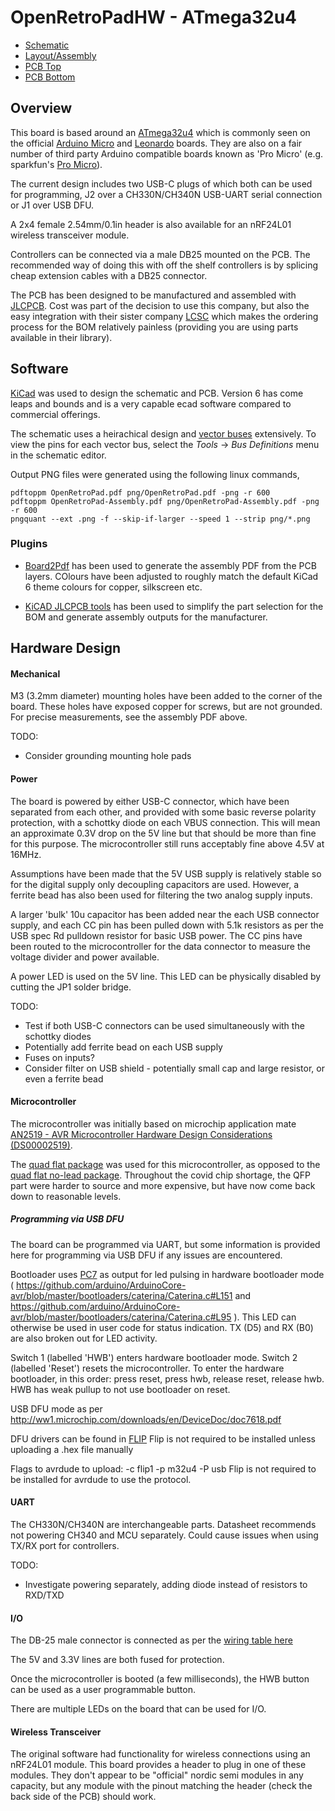 # OpenRetroPadHW - ATmega32u4

* [Schematic](outputs/OpenRetroPad.pdf)
* [Layout/Assembly](outputs/OpenRetroPad-Assembly.pdf)
* [PCB Top](outputs/OpenRetroPad-top.png)
* [PCB Bottom](outputs/OpenRetroPad-bottom.png)

## Overview

This board is based around an [ATmega32u4](https://www.microchip.com/en-us/product/ATmega32U4) which is commonly seen on the official [Arduino Micro](https://docs.arduino.cc/hardware/micro) and [Leonardo](https://docs.arduino.cc/hardware/leonardo) boards. They are also on a fair number of third party Arduino compatible boards known as 'Pro Micro' (e.g. sparkfun's [Pro Micro](https://www.sparkfun.com/products/12640)).

The current design includes two USB-C plugs of which both can be used for programming, J2 over a CH330N/CH340N USB-UART serial connection or J1 over USB DFU.

A 2x4 female 2.54mm/0.1in header is also available for an nRF24L01 wireless transceiver module.

Controllers can be connected via a male DB25 mounted on the PCB. The recommended way of doing this with off the shelf controllers is by splicing cheap extension cables with a DB25 connector.

The PCB has been designed to be manufactured and assembled with [JLCPCB](https://jlcpcb.com/). Cost was part of the decision to use this company, but also the easy integration with their sister company [LCSC](https://www.lcsc.com/) which makes the ordering process for the BOM relatively painless (providing you are using parts available in their library).

## Software

[KiCad](https://www.kicad.org/) was used to design the schematic and PCB. Version 6 has come leaps and bounds and is a very capable ecad software compared to commercial offerings.

The schematic uses a heirachical design and [vector buses](https://docs.kicad.org/6.0/en/eeschema/eeschema.html#bus-connections) extensively. To view the pins for each vector bus, select the _Tools_ -> _Bus Definitions_ menu in the schematic editor.

Output PNG files were generated using the following linux commands,
```
pdftoppm OpenRetroPad.pdf png/OpenRetroPad.pdf -png -r 600
pdftoppm OpenRetroPad-Assembly.pdf png/OpenRetroPad-Assembly.pdf -png -r 600
pngquant --ext .png -f --skip-if-larger --speed 1 --strip png/*.png
```

### Plugins

* [Board2Pdf](https://gitlab.com/dennevi/Board2Pdf) has been used to generate the assembly PDF from the PCB layers. COlours have been adjusted to roughly match the default KiCad 6 theme colours for copper, silkscreen etc.

* [KiCAD JLCPCB tools](https://github.com/bouni/kicad-jlcpcb-tools) has been used to simplify the part selection for the BOM and generate assembly outputs for the manufacturer.

## Hardware Design

#### Mechanical

M3 (3.2mm diameter) mounting holes have been added to the corner of the board. These holes have exposed copper for screws, but are not grounded. For precise measurements, see the assembly PDF above.

TODO:
* Consider grounding mounting hole pads

#### Power

The board is powered by either USB-C connector, which have been separated from each other, and provided with some basic reverse polarity protection, with a schottky diode on each VBUS connection. This will mean an approximate 0.3V drop on the 5V line but that should be more than fine for this purpose. The microcontroller still runs acceptably fine above 4.5V at 16MHz.

Assumptions have been made that the 5V USB supply is relatively stable so for the digital supply only decoupling capacitors are used. However, a ferrite bead has also been used for filtering the two analog supply inputs.

A larger 'bulk' 10u capacitor has been added near the each USB connector supply, and each CC pin has been pulled down with 5.1k resistors as per the USB spec Rd pulldown resistor for basic USB power. The CC pins have been routed to the microcontroller for the data connector to measure the voltage divider and power available.

A power LED is used on the 5V line. This LED can be physically disabled by cutting the JP1 solder bridge.

TODO:
* Test if both USB-C connectors can be used simultaneously with the schottky diodes
* Potentially add ferrite bead on each USB supply
* Fuses on inputs?
* Consider filter on USB shield - potentially small cap and large resistor, or even a ferrite bead

#### Microcontroller

The microcontroller was initially based on microchip application mate [AN2519 - AVR Microcontroller Hardware Design Considerations (DS00002519)](https://ww1.microchip.com/downloads/en/Appnotes/AN2519-AVR-Microcontroller-Hardware-Design-Considerations-00002519B.pdf).

The [quad flat package](https://en.wikipedia.org/wiki/Quad_flat_package) was used for this microcontroller, as opposed to the [quad flat no-lead package](https://en.wikipedia.org/wiki/Flat_no-leads_package). Throughout the covid chip shortage, the QFP part were harder to source and more expensive, but have now come back down to reasonable levels.

##### Programming via USB DFU

The board can be programmed via UART, but some information is provided here for programming via USB DFU if any issues are encountered.

Bootloader uses [PC7](https://github.com/arduino/ArduinoCore-avr/blob/master/bootloaders/caterina/Caterina.h#L69) as output for led pulsing in hardware bootloader mode ( https://github.com/arduino/ArduinoCore-avr/blob/master/bootloaders/caterina/Caterina.c#L151 and https://github.com/arduino/ArduinoCore-avr/blob/master/bootloaders/caterina/Caterina.c#L95 ). This LED can otherwise be used in user code for status indication. TX (D5) and RX (B0) are also broken out for LED activity.

Switch 1 (labelled 'HWB') enters hardware bootloader mode. Switch 2 (labelled 'Reset') resets the microcontroller. To enter the hardware bootloader, in this order: press reset, press hwb, release reset, release hwb. HWB has weak pullup to not use bootloader on reset.

USB DFU mode as per http://ww1.microchip.com/downloads/en/DeviceDoc/doc7618.pdf

DFU drivers can be found in [FLIP](https://www.microchip.com/developmenttools/ProductDetails/flip)
Flip is not required to be installed unless uploading a .hex file manually

Flags to avrdude to upload: -c flip1 -p m32u4 -P usb
Flip is not required to be installed for avrdude to use the protocol.

#### UART

The CH330N/CH340N are interchangeable parts. Datasheet recommends not powering CH340 and MCU separately. Could cause issues when using TX/RX port for controllers.

TODO:
* Investigate powering separately, adding diode instead of resistors to RXD/TXD

#### I/O

The DB-25 male connector is connected as per the [wiring table here](https://github.com/openRetroPad/openRetroPad#wiring)

The 5V and 3.3V lines are both fused for protection.

Once the microcontroller is booted (a few milliseconds), the HWB button can be used as a user programmable button.

There are multiple LEDs on the board that can be used for I/O.

#### Wireless Transceiver

The original software had functionality for wireless connections using an nRF24L01 module. This board provides a header to plug in one of these modules. They don't appear to be "official" nordic semi modules in any capacity, but any module with the pinout matching the header (check the back side of the PCB) should work.
